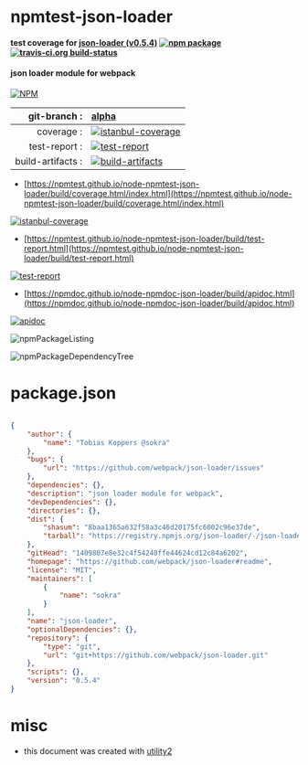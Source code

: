# npmtest-json-loader

#### test coverage for  [json-loader (v0.5.4)](https://github.com/webpack/json-loader#readme)  [![npm package](https://img.shields.io/npm/v/npmtest-json-loader.svg?style=flat-square)](https://www.npmjs.org/package/npmtest-json-loader) [![travis-ci.org build-status](https://api.travis-ci.org/npmtest/node-npmtest-json-loader.svg)](https://travis-ci.org/npmtest/node-npmtest-json-loader)

#### json loader module for webpack

[![NPM](https://nodei.co/npm/json-loader.png?downloads=true&downloadRank=true&stars=true)](https://www.npmjs.com/package/json-loader)

| git-branch : | [alpha](https://github.com/npmtest/node-npmtest-json-loader/tree/alpha)|
|--:|:--|
| coverage : | [![istanbul-coverage](https://npmtest.github.io/node-npmtest-json-loader/build/coverage.badge.svg)](https://npmtest.github.io/node-npmtest-json-loader/build/coverage.html/index.html)|
| test-report : | [![test-report](https://npmtest.github.io/node-npmtest-json-loader/build/test-report.badge.svg)](https://npmtest.github.io/node-npmtest-json-loader/build/test-report.html)|
| build-artifacts : | [![build-artifacts](https://npmtest.github.io/node-npmtest-json-loader/glyphicons_144_folder_open.png)](https://github.com/npmtest/node-npmtest-json-loader/tree/gh-pages/build)|

- [https://npmtest.github.io/node-npmtest-json-loader/build/coverage.html/index.html](https://npmtest.github.io/node-npmtest-json-loader/build/coverage.html/index.html)

[![istanbul-coverage](https://npmtest.github.io/node-npmtest-json-loader/build/screenCapture.buildCi.browser.%252Ftmp%252Fbuild%252Fcoverage.lib.html.png)](https://npmtest.github.io/node-npmtest-json-loader/build/coverage.html/index.html)

- [https://npmtest.github.io/node-npmtest-json-loader/build/test-report.html](https://npmtest.github.io/node-npmtest-json-loader/build/test-report.html)

[![test-report](https://npmtest.github.io/node-npmtest-json-loader/build/screenCapture.buildCi.browser.%252Ftmp%252Fbuild%252Ftest-report.html.png)](https://npmtest.github.io/node-npmtest-json-loader/build/test-report.html)

- [https://npmdoc.github.io/node-npmdoc-json-loader/build/apidoc.html](https://npmdoc.github.io/node-npmdoc-json-loader/build/apidoc.html)

[![apidoc](https://npmdoc.github.io/node-npmdoc-json-loader/build/screenCapture.buildCi.browser.%252Ftmp%252Fbuild%252Fapidoc.html.png)](https://npmdoc.github.io/node-npmdoc-json-loader/build/apidoc.html)

![npmPackageListing](https://npmtest.github.io/node-npmtest-json-loader/build/screenCapture.npmPackageListing.svg)

![npmPackageDependencyTree](https://npmtest.github.io/node-npmtest-json-loader/build/screenCapture.npmPackageDependencyTree.svg)



# package.json

```json

{
    "author": {
        "name": "Tobias Koppers @sokra"
    },
    "bugs": {
        "url": "https://github.com/webpack/json-loader/issues"
    },
    "dependencies": {},
    "description": "json loader module for webpack",
    "devDependencies": {},
    "directories": {},
    "dist": {
        "shasum": "8baa1365a632f58a3c46d20175fc6002c96e37de",
        "tarball": "https://registry.npmjs.org/json-loader/-/json-loader-0.5.4.tgz"
    },
    "gitHead": "1409807e8e32c4f54248ffe44624cd12c84a6202",
    "homepage": "https://github.com/webpack/json-loader#readme",
    "license": "MIT",
    "maintainers": [
        {
            "name": "sokra"
        }
    ],
    "name": "json-loader",
    "optionalDependencies": {},
    "repository": {
        "type": "git",
        "url": "git+https://github.com/webpack/json-loader.git"
    },
    "scripts": {},
    "version": "0.5.4"
}
```



# misc
- this document was created with [utility2](https://github.com/kaizhu256/node-utility2)
